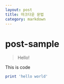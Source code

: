 ```yaml
---
layout: post
title: 마크다운 문법
category: markdown
---
```

# post-sample
> Hello!

This is code
```ruby
print 'hello world'
```